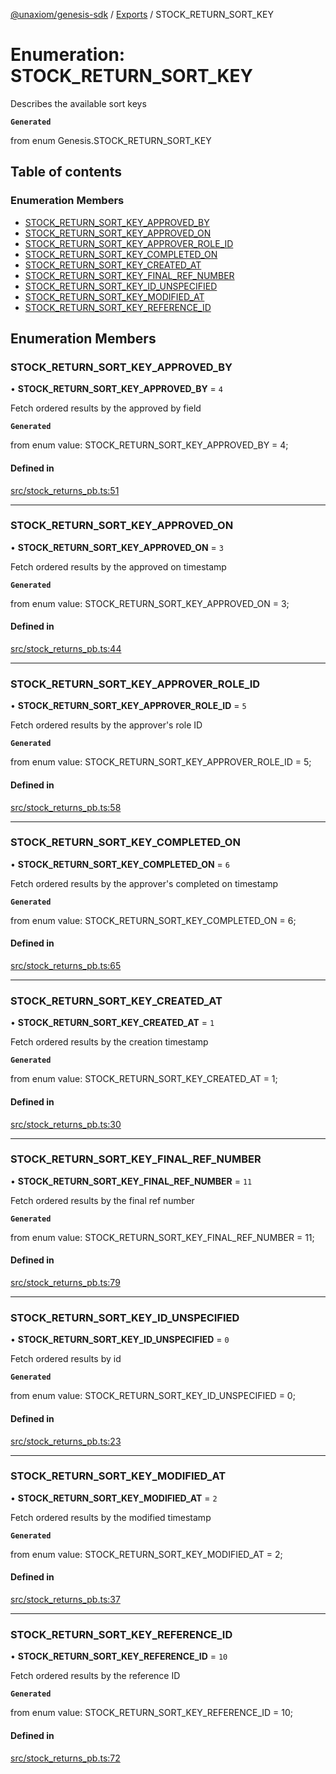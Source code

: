 [@unaxiom/genesis-sdk](../README.md) / [Exports](../modules.md) / STOCK\_RETURN\_SORT\_KEY

# Enumeration: STOCK\_RETURN\_SORT\_KEY

Describes the available sort keys

**`Generated`**

from enum Genesis.STOCK_RETURN_SORT_KEY

## Table of contents

### Enumeration Members

- [STOCK\_RETURN\_SORT\_KEY\_APPROVED\_BY](STOCK_RETURN_SORT_KEY.md#stock_return_sort_key_approved_by)
- [STOCK\_RETURN\_SORT\_KEY\_APPROVED\_ON](STOCK_RETURN_SORT_KEY.md#stock_return_sort_key_approved_on)
- [STOCK\_RETURN\_SORT\_KEY\_APPROVER\_ROLE\_ID](STOCK_RETURN_SORT_KEY.md#stock_return_sort_key_approver_role_id)
- [STOCK\_RETURN\_SORT\_KEY\_COMPLETED\_ON](STOCK_RETURN_SORT_KEY.md#stock_return_sort_key_completed_on)
- [STOCK\_RETURN\_SORT\_KEY\_CREATED\_AT](STOCK_RETURN_SORT_KEY.md#stock_return_sort_key_created_at)
- [STOCK\_RETURN\_SORT\_KEY\_FINAL\_REF\_NUMBER](STOCK_RETURN_SORT_KEY.md#stock_return_sort_key_final_ref_number)
- [STOCK\_RETURN\_SORT\_KEY\_ID\_UNSPECIFIED](STOCK_RETURN_SORT_KEY.md#stock_return_sort_key_id_unspecified)
- [STOCK\_RETURN\_SORT\_KEY\_MODIFIED\_AT](STOCK_RETURN_SORT_KEY.md#stock_return_sort_key_modified_at)
- [STOCK\_RETURN\_SORT\_KEY\_REFERENCE\_ID](STOCK_RETURN_SORT_KEY.md#stock_return_sort_key_reference_id)

## Enumeration Members

### STOCK\_RETURN\_SORT\_KEY\_APPROVED\_BY

• **STOCK\_RETURN\_SORT\_KEY\_APPROVED\_BY** = ``4``

Fetch ordered results by the approved by field

**`Generated`**

from enum value: STOCK_RETURN_SORT_KEY_APPROVED_BY = 4;

#### Defined in

[src/stock_returns_pb.ts:51](https://github.com/Unaxiom/genesis-ts-sdk/blob/a265138/src/stock_returns_pb.ts#L51)

___

### STOCK\_RETURN\_SORT\_KEY\_APPROVED\_ON

• **STOCK\_RETURN\_SORT\_KEY\_APPROVED\_ON** = ``3``

Fetch ordered results by the approved on timestamp

**`Generated`**

from enum value: STOCK_RETURN_SORT_KEY_APPROVED_ON = 3;

#### Defined in

[src/stock_returns_pb.ts:44](https://github.com/Unaxiom/genesis-ts-sdk/blob/a265138/src/stock_returns_pb.ts#L44)

___

### STOCK\_RETURN\_SORT\_KEY\_APPROVER\_ROLE\_ID

• **STOCK\_RETURN\_SORT\_KEY\_APPROVER\_ROLE\_ID** = ``5``

Fetch ordered results by the approver's role ID

**`Generated`**

from enum value: STOCK_RETURN_SORT_KEY_APPROVER_ROLE_ID = 5;

#### Defined in

[src/stock_returns_pb.ts:58](https://github.com/Unaxiom/genesis-ts-sdk/blob/a265138/src/stock_returns_pb.ts#L58)

___

### STOCK\_RETURN\_SORT\_KEY\_COMPLETED\_ON

• **STOCK\_RETURN\_SORT\_KEY\_COMPLETED\_ON** = ``6``

Fetch ordered results by the approver's completed on timestamp

**`Generated`**

from enum value: STOCK_RETURN_SORT_KEY_COMPLETED_ON = 6;

#### Defined in

[src/stock_returns_pb.ts:65](https://github.com/Unaxiom/genesis-ts-sdk/blob/a265138/src/stock_returns_pb.ts#L65)

___

### STOCK\_RETURN\_SORT\_KEY\_CREATED\_AT

• **STOCK\_RETURN\_SORT\_KEY\_CREATED\_AT** = ``1``

Fetch ordered results by the creation timestamp

**`Generated`**

from enum value: STOCK_RETURN_SORT_KEY_CREATED_AT = 1;

#### Defined in

[src/stock_returns_pb.ts:30](https://github.com/Unaxiom/genesis-ts-sdk/blob/a265138/src/stock_returns_pb.ts#L30)

___

### STOCK\_RETURN\_SORT\_KEY\_FINAL\_REF\_NUMBER

• **STOCK\_RETURN\_SORT\_KEY\_FINAL\_REF\_NUMBER** = ``11``

Fetch ordered results by the final ref number

**`Generated`**

from enum value: STOCK_RETURN_SORT_KEY_FINAL_REF_NUMBER = 11;

#### Defined in

[src/stock_returns_pb.ts:79](https://github.com/Unaxiom/genesis-ts-sdk/blob/a265138/src/stock_returns_pb.ts#L79)

___

### STOCK\_RETURN\_SORT\_KEY\_ID\_UNSPECIFIED

• **STOCK\_RETURN\_SORT\_KEY\_ID\_UNSPECIFIED** = ``0``

Fetch ordered results by id

**`Generated`**

from enum value: STOCK_RETURN_SORT_KEY_ID_UNSPECIFIED = 0;

#### Defined in

[src/stock_returns_pb.ts:23](https://github.com/Unaxiom/genesis-ts-sdk/blob/a265138/src/stock_returns_pb.ts#L23)

___

### STOCK\_RETURN\_SORT\_KEY\_MODIFIED\_AT

• **STOCK\_RETURN\_SORT\_KEY\_MODIFIED\_AT** = ``2``

Fetch ordered results by the modified timestamp

**`Generated`**

from enum value: STOCK_RETURN_SORT_KEY_MODIFIED_AT = 2;

#### Defined in

[src/stock_returns_pb.ts:37](https://github.com/Unaxiom/genesis-ts-sdk/blob/a265138/src/stock_returns_pb.ts#L37)

___

### STOCK\_RETURN\_SORT\_KEY\_REFERENCE\_ID

• **STOCK\_RETURN\_SORT\_KEY\_REFERENCE\_ID** = ``10``

Fetch ordered results by the reference ID

**`Generated`**

from enum value: STOCK_RETURN_SORT_KEY_REFERENCE_ID = 10;

#### Defined in

[src/stock_returns_pb.ts:72](https://github.com/Unaxiom/genesis-ts-sdk/blob/a265138/src/stock_returns_pb.ts#L72)
